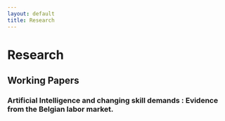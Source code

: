 ```yaml
---
layout: default
title: Research
---
```


# Research
## Working Papers

### Artificial Intelligence and changing skill demands : Evidence from the Belgian labor market.

